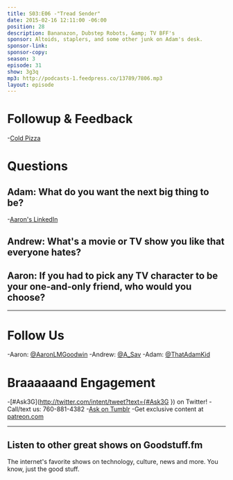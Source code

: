 ```yaml
---
title: S03:E06 -"Tread Sender"
date: 2015-02-16 12:11:00 -06:00
position: 28
description: Bananazon, Dubstep Robots, &amp; TV BFF's
sponsor: Altoids, staplers, and some other junk on Adam's desk.
sponsor-link:
sponsor-copy:
season: 3
episode: 31
show: 3g3q
mp3: http://podcasts-1.feedpress.co/13789/7806.mp3
layout: episode
---
```


# Followup &amp; Feedback
-[Cold Pizza](http://3g3q.co/305)

# Questions

## Adam: What do you want the next big thing to be?
-[Aaron's LinkedIn](http://www.linkedin.com/in/aarongoodwin/)

## Andrew: What's a movie or TV show you like that everyone hates?

## Aaron: If you had to pick any TV character to be your one-and-only friend, who would you choose?

***

# Follow Us
-Aaron: [@AaronLMGoodwin](http://twitter.com/aaronlmgoodwin)
-Andrew: [@A_Sav](http://twitter.com/a_sav)
-Adam: [@ThatAdamKid](http://twitter.com/thatadamkid)

# Braaaaaand Engagement
-[#Ask3G](http://twitter.com/intent/tweet?text={#Ask3G }) on Twitter!
-Call/text us: 760-881-4382
-[Ask on Tumblr](http://3g3q.co/ask)
-Get exclusive content at [patreon.com](http://www.patreon.com/3g3q)

***

## Listen to other great shows on Goodstuff.fm
The internet's favorite shows on technology, culture, news and more. You know, just the good stuff.
